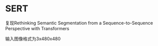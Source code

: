 # SERT
复现Rethinking Semantic Segmentation from a Sequence-to-Sequence Perspective with Transformers

输入图像格式为3x480x480
